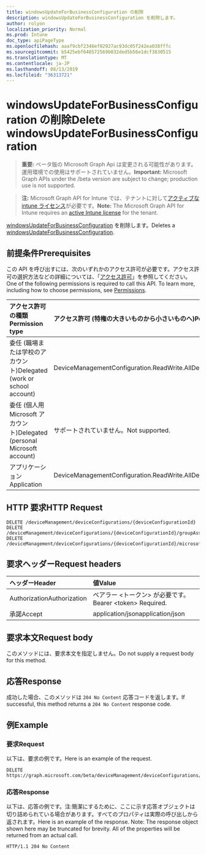 ```yaml
---
title: windowsUpdateForBusinessConfiguration の削除
description: windowsUpdateForBusinessConfiguration を削除します。
author: rolyon
localization_priority: Normal
ms.prod: Intune
doc_type: apiPageType
ms.openlocfilehash: aaaf9cbf2346ef02927ac93dc05f242ea038fffc
ms.sourcegitcommit: b5425ebf648572569b032ded5b56e1dcf3830515
ms.translationtype: MT
ms.contentlocale: ja-JP
ms.lasthandoff: 08/13/2019
ms.locfileid: "36313721"
---
```

# <a name="delete-windowsupdateforbusinessconfiguration"></a><span data-ttu-id="1d4a6-103">windowsUpdateForBusinessConfiguration の削除</span><span class="sxs-lookup"><span data-stu-id="1d4a6-103">Delete windowsUpdateForBusinessConfiguration</span></span>

> <span data-ttu-id="1d4a6-104">**重要:** ベータ版の Microsoft Graph Api は変更される可能性があります。運用環境での使用はサポートされていません。</span><span class="sxs-lookup"><span data-stu-id="1d4a6-104">**Important:** Microsoft Graph APIs under the /beta version are subject to change; production use is not supported.</span></span>

> <span data-ttu-id="1d4a6-105">**注:** Microsoft Graph API for Intune では、テナントに対して[アクティブな intune ライセンス](https://go.microsoft.com/fwlink/?linkid=839381)が必要です。</span><span class="sxs-lookup"><span data-stu-id="1d4a6-105">**Note:** The Microsoft Graph API for Intune requires an [active Intune license](https://go.microsoft.com/fwlink/?linkid=839381) for the tenant.</span></span>

<span data-ttu-id="1d4a6-106">[windowsUpdateForBusinessConfiguration](../resources/intune-deviceconfig-windowsupdateforbusinessconfiguration.md) を削除します。</span><span class="sxs-lookup"><span data-stu-id="1d4a6-106">Deletes a [windowsUpdateForBusinessConfiguration](../resources/intune-deviceconfig-windowsupdateforbusinessconfiguration.md).</span></span>

## <a name="prerequisites"></a><span data-ttu-id="1d4a6-107">前提条件</span><span class="sxs-lookup"><span data-stu-id="1d4a6-107">Prerequisites</span></span>
<span data-ttu-id="1d4a6-p101">この API を呼び出すには、次のいずれかのアクセス許可が必要です。アクセス許可の選択方法などの詳細については、「[アクセス許可](/graph/permissions-reference)」を参照してください。</span><span class="sxs-lookup"><span data-stu-id="1d4a6-p101">One of the following permissions is required to call this API. To learn more, including how to choose permissions, see [Permissions](/graph/permissions-reference).</span></span>

|<span data-ttu-id="1d4a6-110">アクセス許可の種類</span><span class="sxs-lookup"><span data-stu-id="1d4a6-110">Permission type</span></span>|<span data-ttu-id="1d4a6-111">アクセス許可 (特権の大きいものから小さいものへ)</span><span class="sxs-lookup"><span data-stu-id="1d4a6-111">Permissions (from most to least privileged)</span></span>|
|:---|:---|
|<span data-ttu-id="1d4a6-112">委任 (職場または学校のアカウント)</span><span class="sxs-lookup"><span data-stu-id="1d4a6-112">Delegated (work or school account)</span></span>|<span data-ttu-id="1d4a6-113">DeviceManagementConfiguration.ReadWrite.All</span><span class="sxs-lookup"><span data-stu-id="1d4a6-113">DeviceManagementConfiguration.ReadWrite.All</span></span>|
|<span data-ttu-id="1d4a6-114">委任 (個人用 Microsoft アカウント)</span><span class="sxs-lookup"><span data-stu-id="1d4a6-114">Delegated (personal Microsoft account)</span></span>|<span data-ttu-id="1d4a6-115">サポートされていません。</span><span class="sxs-lookup"><span data-stu-id="1d4a6-115">Not supported.</span></span>|
|<span data-ttu-id="1d4a6-116">アプリケーション</span><span class="sxs-lookup"><span data-stu-id="1d4a6-116">Application</span></span>|<span data-ttu-id="1d4a6-117">DeviceManagementConfiguration.ReadWrite.All</span><span class="sxs-lookup"><span data-stu-id="1d4a6-117">DeviceManagementConfiguration.ReadWrite.All</span></span>|

## <a name="http-request"></a><span data-ttu-id="1d4a6-118">HTTP 要求</span><span class="sxs-lookup"><span data-stu-id="1d4a6-118">HTTP Request</span></span>
<!-- {
  "blockType": "ignored"
}
-->
``` http
DELETE /deviceManagement/deviceConfigurations/{deviceConfigurationId}
DELETE /deviceManagement/deviceConfigurations/{deviceConfigurationId}/groupAssignments/{deviceConfigurationGroupAssignmentId}/deviceConfiguration
DELETE /deviceManagement/deviceConfigurations/{deviceConfigurationId}/microsoft.graph.windowsDomainJoinConfiguration/networkAccessConfigurations/{deviceConfigurationId}
```

## <a name="request-headers"></a><span data-ttu-id="1d4a6-119">要求ヘッダー</span><span class="sxs-lookup"><span data-stu-id="1d4a6-119">Request headers</span></span>
|<span data-ttu-id="1d4a6-120">ヘッダー</span><span class="sxs-lookup"><span data-stu-id="1d4a6-120">Header</span></span>|<span data-ttu-id="1d4a6-121">値</span><span class="sxs-lookup"><span data-stu-id="1d4a6-121">Value</span></span>|
|:---|:---|
|<span data-ttu-id="1d4a6-122">Authorization</span><span class="sxs-lookup"><span data-stu-id="1d4a6-122">Authorization</span></span>|<span data-ttu-id="1d4a6-123">ベアラー &lt;トークン&gt; が必要です。</span><span class="sxs-lookup"><span data-stu-id="1d4a6-123">Bearer &lt;token&gt; Required.</span></span>|
|<span data-ttu-id="1d4a6-124">承諾</span><span class="sxs-lookup"><span data-stu-id="1d4a6-124">Accept</span></span>|<span data-ttu-id="1d4a6-125">application/json</span><span class="sxs-lookup"><span data-stu-id="1d4a6-125">application/json</span></span>|

## <a name="request-body"></a><span data-ttu-id="1d4a6-126">要求本文</span><span class="sxs-lookup"><span data-stu-id="1d4a6-126">Request body</span></span>
<span data-ttu-id="1d4a6-127">このメソッドには、要求本文を指定しません。</span><span class="sxs-lookup"><span data-stu-id="1d4a6-127">Do not supply a request body for this method.</span></span>

## <a name="response"></a><span data-ttu-id="1d4a6-128">応答</span><span class="sxs-lookup"><span data-stu-id="1d4a6-128">Response</span></span>
<span data-ttu-id="1d4a6-129">成功した場合、このメソッドは `204 No Content` 応答コードを返します。</span><span class="sxs-lookup"><span data-stu-id="1d4a6-129">If successful, this method returns a `204 No Content` response code.</span></span>

## <a name="example"></a><span data-ttu-id="1d4a6-130">例</span><span class="sxs-lookup"><span data-stu-id="1d4a6-130">Example</span></span>

### <a name="request"></a><span data-ttu-id="1d4a6-131">要求</span><span class="sxs-lookup"><span data-stu-id="1d4a6-131">Request</span></span>
<span data-ttu-id="1d4a6-132">以下は、要求の例です。</span><span class="sxs-lookup"><span data-stu-id="1d4a6-132">Here is an example of the request.</span></span>
``` http
DELETE https://graph.microsoft.com/beta/deviceManagement/deviceConfigurations/{deviceConfigurationId}
```

### <a name="response"></a><span data-ttu-id="1d4a6-133">応答</span><span class="sxs-lookup"><span data-stu-id="1d4a6-133">Response</span></span>
<span data-ttu-id="1d4a6-p102">以下は、応答の例です。注:簡潔にするために、ここに示す応答オブジェクトは切り詰められている場合があります。すべてのプロパティは実際の呼び出しから返されます。</span><span class="sxs-lookup"><span data-stu-id="1d4a6-p102">Here is an example of the response. Note: The response object shown here may be truncated for brevity. All of the properties will be returned from an actual call.</span></span>
``` http
HTTP/1.1 204 No Content
```






